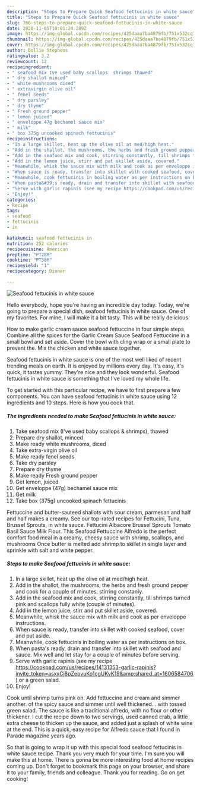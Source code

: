```yaml
---
description: "Steps to Prepare Quick Seafood fettucinis in white sauce"
title: "Steps to Prepare Quick Seafood fettucinis in white sauce"
slug: 766-steps-to-prepare-quick-seafood-fettucinis-in-white-sauce
date: 2020-11-05T10:01:24.289Z
image: https://img-global.cpcdn.com/recipes/425daaa7ba4879fb/751x532cq70/seafood-fettucinis-in-white-sauce-recipe-main-photo.jpg
thumbnail: https://img-global.cpcdn.com/recipes/425daaa7ba4879fb/751x532cq70/seafood-fettucinis-in-white-sauce-recipe-main-photo.jpg
cover: https://img-global.cpcdn.com/recipes/425daaa7ba4879fb/751x532cq70/seafood-fettucinis-in-white-sauce-recipe-main-photo.jpg
author: Dollie Stephens
ratingvalue: 3.2
reviewcount: 12
recipeingredient:
- " seafood mix Ive used baby scallops  shrimps thawed"
- " dry shallot minced"
- " white mushrooms diced"
- " extravirgin olive oil"
- " fenel seeds"
- " dry parsley"
- " dry thyme"
- " Fresh ground pepper"
- " lemon juiced"
- " enveloppe 47g bechamel sauce mix"
- " milk"
- " box 375g uncooked spinach fettucinis"
recipeinstructions:
- "In a large skillet, heat up the olive oil at med/high heat."
- "Add in the shallot, the mushrooms, the herbs and fresh ground pepper and cook for a couple of minutes, stirring constanly."
- "Add in the seafood mix and cook, stirring constantly, till shrimps turned pink and scallops fully white (couple of minutes)."
- "Add in the lemon juice, stirr and put skillet aside, covered."
- "Meanwhile, whisk the sauce mix with milk and cook as per enveloppe instructions."
- "When sauce is ready, transfer into skillet with cooked seafood, cover and put aside."
- "Meanwhile, cook fettucinis in boiling water as per instructions on box."
- "When pasta&#39;s ready, drain and transfer into skillet with seafood and sauce. Mix well and let stay for a couple of minutes before serving."
- "Serve with garlic rapinis (see my recipe https://cookpad.com/us/recipes/14131353-garlic-rapinis?invite_token=asxxCj8pZepvuKo1cgUKvK19&amp;shared_at=1606584706) or a green salad."
- "Enjoy!"
categories:
- Recipe
tags:
- seafood
- fettucinis
- in

katakunci: seafood fettucinis in 
nutrition: 252 calories
recipecuisine: American
preptime: "PT28M"
cooktime: "PT38M"
recipeyield: "1"
recipecategory: Dinner

---
```



![Seafood fettucinis in white sauce](https://img-global.cpcdn.com/recipes/425daaa7ba4879fb/751x532cq70/seafood-fettucinis-in-white-sauce-recipe-main-photo.jpg)

Hello everybody, hope you're having an incredible day today. Today, we're going to prepare a special dish, seafood fettucinis in white sauce. One of my favorites. For mine, I will make it a bit tasty. This will be really delicious.

How to make garlic cream sauce seafood fettuccine in four simple steps Combine all the spices for the Garlic Cream Sauce Seafood Fettuccine in a small bowl and set aside. Cover the bowl with cling wrap or a small plate to prevent the. Mix the chicken and white sauce together.

Seafood fettucinis in white sauce is one of the most well liked of recent trending meals on earth. It is enjoyed by millions every day. It's easy, it's quick, it tastes yummy. They're nice and they look wonderful. Seafood fettucinis in white sauce is something that I've loved my whole life.


To get started with this particular recipe, we have to first prepare a few components. You can have seafood fettucinis in white sauce using 12 ingredients and 10 steps. Here is how you cook that.

<!--inarticleads1-->

##### The ingredients needed to make Seafood fettucinis in white sauce:

1. Take  seafood mix (I&#39;ve used baby scallops &amp; shrimps), thawed
1. Prepare  dry shallot, minced
1. Make ready  white mushrooms, diced
1. Take  extra-virgin olive oil
1. Make ready  fenel seeds
1. Take  dry parsley
1. Prepare  dry thyme
1. Make ready  Fresh ground pepper
1. Get  lemon, juiced
1. Get  enveloppe (47g) bechamel sauce mix
1. Get  milk
1. Take  box (375g) uncooked spinach fettucinis


Fettuccine and butter-sauteed shallots with sour cream, parmesan and half and half makes a creamy. See our top-rated recipes for Fettucini, Tuna, Brussel Sprouts, in white sauce. Fettucini Albacore Brussel Sprouts Tomato Basil Sauce Milk Flour. This Seafood Fettuccine Alfredo is the perfect comfort food meal in a creamy, cheesy sauce with shrimp, scallops, and mushrooms Once butter is melted add shrimp to skillet in single layer and sprinkle with salt and white pepper. 

<!--inarticleads2-->

##### Steps to make Seafood fettucinis in white sauce:

1. In a large skillet, heat up the olive oil at med/high heat.
1. Add in the shallot, the mushrooms, the herbs and fresh ground pepper and cook for a couple of minutes, stirring constanly.
1. Add in the seafood mix and cook, stirring constantly, till shrimps turned pink and scallops fully white (couple of minutes).
1. Add in the lemon juice, stirr and put skillet aside, covered.
1. Meanwhile, whisk the sauce mix with milk and cook as per enveloppe instructions.
1. When sauce is ready, transfer into skillet with cooked seafood, cover and put aside.
1. Meanwhile, cook fettucinis in boiling water as per instructions on box.
1. When pasta&#39;s ready, drain and transfer into skillet with seafood and sauce. Mix well and let stay for a couple of minutes before serving.
1. Serve with garlic rapinis (see my recipe https://cookpad.com/us/recipes/14131353-garlic-rapinis?invite_token=asxxCj8pZepvuKo1cgUKvK19&amp;shared_at=1606584706) or a green salad.
1. Enjoy!


Cook until shrimp turns pink on. Add fettuccine and cream and simmer another. of the spicy sauce and simmer until well thickened. . with tossed green salad. The sauce is like a traditional alfredo, with no flour or other thickener. I cut the recipe down to two servings, used canned crab, a little extra cheese to thicken up the sauce, and added just a splash of white wine at the end. This is a quick, easy recipe for Alfredo sauce that I found in Parade magazine years ago. 

So that is going to wrap it up with this special food seafood fettucinis in white sauce recipe. Thank you very much for your time. I'm sure you will make this at home. There is gonna be more interesting food at home recipes coming up. Don't forget to bookmark this page on your browser, and share it to your family, friends and colleague. Thank you for reading. Go on get cooking!
